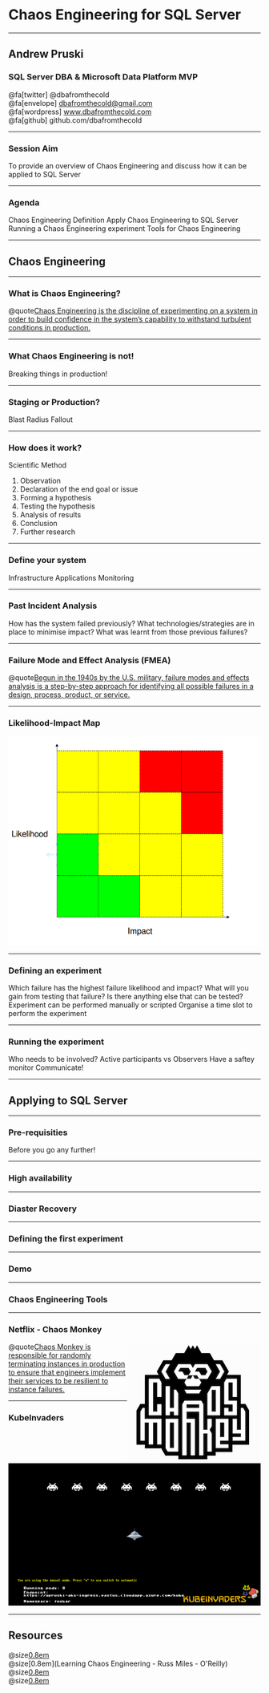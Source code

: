 # Chaos Engineering for SQL Server

---

## Andrew Pruski

### SQL Server DBA & Microsoft Data Platform MVP

@fa[twitter] @dbafromthecold <br>
@fa[envelope] dbafromthecold@gmail.com <br>
@fa[wordpress] www.dbafromthecold.com <br>
@fa[github] github.com/dbafromthecold

---

### Session Aim

To provide an overview of Chaos Engineering and discuss how it can be applied to SQL Server

---

### Agenda

Chaos Engineering Definition
Apply Chaos Engineering to SQL Server
Running a Chaos Engineering experiment
Tools for Chaos Engineering

---

## Chaos Engineering

---

### What is Chaos Engineering?

@quote[Chaos Engineering is the discipline of experimenting on a system in order to build confidence in the system’s capability to withstand turbulent conditions in production.](principlesofchaos.org)

---

### What Chaos Engineering is not!

Breaking things in production!

---

### Staging or Production?

Blast Radius
Fallout

---

### How does it work?

Scientific Method

1) Observation
2) Declaration of the end goal or issue
3) Forming a hypothesis
4) Testing the hypothesis
5) Analysis of results
6) Conclusion
7) Further research

---

### Define your system

Infrastructure
Applications
Monitoring

---

### Past Incident Analysis

How has the system failed previously?
What technologies/strategies are in place to minimise impact?
What was learnt from those previous failures?

---

### Failure Mode and Effect Analysis (FMEA)

@quote[Begun in the 1940s by the U.S. military, failure modes and effects analysis is a step-by-step approach for identifying all possible failures in a design, process, product, or service.](asq.org/quality-resources/fmea)

---

### Likelihood-Impact Map

<img src="assets/images/likelihoodImpactMap.png" style="float: center"/>

---

### Defining an experiment

Which failure has the highest failure likelihood and impact?
What will you gain from testing that failure?
Is there anything else that can be tested?
Experiment can be performed manually or scripted
Organise a time slot to perform the experiment

---

### Running the experiment

Who needs to be involved?
Active participants vs Observers
Have a saftey monitor
Communicate!

---

## Applying to SQL Server

---

### Pre-requisities

Before you go any further!

---

### High availability

---

### Diaster Recovery

---

### Defining the first experiment

---

### Demo

---

### Chaos Engineering Tools

---

### Netflix - Chaos Monkey

<img src="assets/images/chaosmonkey.png" style="float: right"/>

@quote[Chaos Monkey is responsible for randomly terminating instances in production to ensure that engineers implement their services to be resilient to instance failures.](netflix.github.io/chaosmonkey/)

---

### KubeInvaders

<img src="assets/images/KubeInvaders_75.png" style="float: center"/>

---

## Resources

@size[0.8em](https://principlesofchaos.org)<br>
@size[0.8em](Learning Chaos Engineering - Russ Miles - O'Reilly)<br>
@size[0.8em](https://github.com/dastergon/awesome-chaos-engineering)<br>
@size[0.8em](https://github.com/lucky-sideburn/KubeInvaders)